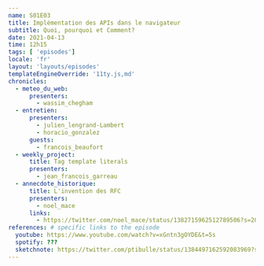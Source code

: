 ```yaml
---
name: S01E03
title: Implémentation des APIs dans le navigateur
subtitle: Quoi, pourquoi et Comment?
date: 2021-04-13
time: 12h15
tags: [ 'episodes']
locale: 'fr'
layout: 'layouts/episodes'
templateEngineOverride: '11ty.js,md'
chronicles:
  - meteo_du_web:
      presenters: 
        - wassim_chegham
  - entretien:
      presenters:
        - julien_lengrand-Lambert
        - horacio_gonzalez
      guests:
        - francois_beaufort
  - weekly_project:
      title: Tag template literals
      presenters: 
        - jean_francois_garreau
  - annecdote_historique:
      title: L'invention des RFC
      presenters:
        - noel_mace
      links:
        - https://twitter.com/noel_mace/status/1382715962512789506?s=20
references: # specific links to the episode
  youtube: https://www.youtube.com/watch?v=xGntn3gOYDE&t=5s
  spotify: ???
  sketchnote: https://twitter.com/ptibulle/status/1384497162592083969?s=20
---
```

